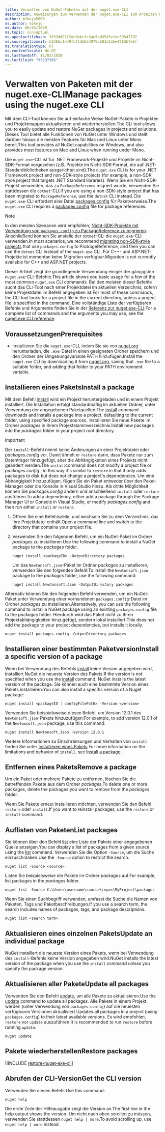 ```yaml
---
title: Verwalten von NuGet-Paketen mit der nuget.exe-CLI
description: Anweisungen zum Verwenden der nuget.exe-CLI zum Arbeiten mit NuGet-Paketen.
author: mikejo5000
ms.author: mikejo
ms.date: 06/03/2019
ms.topic: conceptual
ms.openlocfilehash: 7039dd27f2dddebc3c84e5ad35d5efec59547792
ms.sourcegitcommit: b138bc1d49fbf13b63d975c581a53be4283b7ebf
ms.translationtype: HT
ms.contentlocale: de-DE
ms.lasthandoff: 11/03/2020
ms.locfileid: "93237386"
---
```

# <a name="manage-packages-using-the-nugetexe-cli"></a><span data-ttu-id="bb5d0-103">Verwalten von Paketen mit der nuget.exe-CLI</span><span class="sxs-lookup"><span data-stu-id="bb5d0-103">Manage packages using the nuget.exe CLI</span></span>

<span data-ttu-id="bb5d0-104">Mit dem CLI-Tool können Sie auf einfache Weise NuGet-Pakete in Projekten und Projektmappen aktualisieren und wiederherstellen.</span><span class="sxs-lookup"><span data-stu-id="bb5d0-104">The CLI tool allows you to easily update and restore NuGet packages in projects and solutions.</span></span> <span data-ttu-id="bb5d0-105">Dieses Tool bietet alle Funktionen von NuGet unter Windows und stellt darüber hinaus die meisten Features für Mac und Linux unter Mono bereit.</span><span class="sxs-lookup"><span data-stu-id="bb5d0-105">This tool provides all NuGet capabilities on Windows, and also provides most features on Mac and Linux when running under Mono.</span></span>

<span data-ttu-id="bb5d0-106">Die `nuget.exe`-CLI ist für .NET Framework-Projekte und Projekte im Nicht-SDK-Format vorgesehen (z.B. Projekte im Nicht-SDK-Format, die auf .NET-Standardbibliotheken ausgerichtet sind).</span><span class="sxs-lookup"><span data-stu-id="bb5d0-106">The `nuget.exe` CLI is for your .NET Framework project and non-SDK-style projects (for example, a non-SDK style project that targets .NET Standard libraries).</span></span> <span data-ttu-id="bb5d0-107">Wenn Sie ein Nicht-SDK-Projekt verwenden, das zu `PackageReference` migriert wurde, verwenden Sie stattdessen die `dotnet`-CLI.</span><span class="sxs-lookup"><span data-stu-id="bb5d0-107">If you are using a non-SDK-style project that has been migrated to `PackageReference`, use the `dotnet` CLI instead.</span></span> <span data-ttu-id="bb5d0-108">Die `nuget.exe`-CLI erfordert eine Datei [packages.config](../reference/packages-config.md) für Paketverweise.</span><span class="sxs-lookup"><span data-stu-id="bb5d0-108">The `nuget.exe` CLI requires a [packages.config](../reference/packages-config.md) file for package references.</span></span>

> [!NOTE]
> <span data-ttu-id="bb5d0-109">In den meisten Szenarien wird empfohlen, [Nicht-SDK-Projekte mit Verwendung von `packages.config` zu PackageReference zu migrieren](../consume-packages/migrate-packages-config-to-package-reference.md). Anschließend können Sie anstelle der `dotnet`-CLI die `nuget.exe`-CLI verwenden.</span><span class="sxs-lookup"><span data-stu-id="bb5d0-109">In most scenarios, we recommend [migrating non-SDK-style projects](../consume-packages/migrate-packages-config-to-package-reference.md) that use `packages.config` to PackageReference, and then you can use the `dotnet` CLI instead of the `nuget.exe` CLI.</span></span> <span data-ttu-id="bb5d0-110">Für C++- und ASP.NET-Projekte ist momentan keine Migration verfügbar.</span><span class="sxs-lookup"><span data-stu-id="bb5d0-110">Migration is not currently available for C++ and ASP.NET projects.</span></span>

<span data-ttu-id="bb5d0-111">Dieser Artikel zeigt die grundlegende Verwendung einiger der gängigsten `nuget.exe`-CLI-Befehle.</span><span class="sxs-lookup"><span data-stu-id="bb5d0-111">This article shows you basic usage for a few of the most common `nuget.exe` CLI commands.</span></span> <span data-ttu-id="bb5d0-112">Bei den meisten dieser Befehle sucht das CLI-Tool nach einer Projektdatei im aktuellen Verzeichnis, sofern keine Projektdatei im Befehl angegeben ist.</span><span class="sxs-lookup"><span data-stu-id="bb5d0-112">For most of these commands, the CLI tool looks for a project file in the current directory, unless a project file is specified in the command.</span></span> <span data-ttu-id="bb5d0-113">Eine vollständige Liste der verfügbaren Befehle und Argumente finden Sie in der [Referenz zur nuget.exe-CLI](../reference/nuget-exe-cli-reference.md).</span><span class="sxs-lookup"><span data-stu-id="bb5d0-113">For a complete list of commands and the arguments you may use, see the [nuget.exe CLI reference](../reference/nuget-exe-cli-reference.md).</span></span>

## <a name="prerequisites"></a><span data-ttu-id="bb5d0-114">Voraussetzungen</span><span class="sxs-lookup"><span data-stu-id="bb5d0-114">Prerequisites</span></span>

- <span data-ttu-id="bb5d0-115">Installieren Sie die `nuget.exe`-CLI, indem Sie sie von [nuget.org](https://dist.nuget.org/win-x86-commandline/latest/nuget.exe) herunterladen, die `.exe`-Datei in einen geeigneten Ordner speichern und den Ordner der Umgebungsvariable PATH hinzufügen.</span><span class="sxs-lookup"><span data-stu-id="bb5d0-115">Install the `nuget.exe` CLI by downloading it from [nuget.org](https://dist.nuget.org/win-x86-commandline/latest/nuget.exe), saving that `.exe` file to a suitable folder, and adding that folder to your PATH environment variable.</span></span>

## <a name="install-a-package"></a><span data-ttu-id="bb5d0-116">Installieren eines Pakets</span><span class="sxs-lookup"><span data-stu-id="bb5d0-116">Install a package</span></span>

<span data-ttu-id="bb5d0-117">Mit dem Befehl [install](../reference/cli-reference/cli-ref-install.md) wird ein Projekt heruntergeladen und in einem Projekt installiert. Die Installation erfolgt standardmäßig im aktuellen Ordner, unter Verwendung der angegebenen Paketquellen.</span><span class="sxs-lookup"><span data-stu-id="bb5d0-117">The [install](../reference/cli-reference/cli-ref-install.md) command downloads and installs a package into a project, defaulting to the current folder, using specified package sources.</span></span> <span data-ttu-id="bb5d0-118">Installieren Sie neue Pakete im Ordner *packages* in Ihrem Projektstammverzeichnis.</span><span class="sxs-lookup"><span data-stu-id="bb5d0-118">Install new packages into the *packages* folder in your project root directory.</span></span>

> [!IMPORTANT]
> <span data-ttu-id="bb5d0-119">Der `install`-Befehl nimmt keine Änderungen an einer Projektdatei oder *packages.config* vor. Damit ähnelt er `restore` darin, dass Pakete nur zum Datenträger hinzugefügt, aber die Abhängigkeiten eines Projekts nicht geändert werden.</span><span class="sxs-lookup"><span data-stu-id="bb5d0-119">The `install`command does not modify a project file or *packages.config* ; in this way it's similar to `restore` in that it only adds packages to disk but does not change a project's dependencies.</span></span> <span data-ttu-id="bb5d0-120">Um eine Abhängigkeit hinzuzufügen, fügen Sie ein Paket entweder über den Paket-Manager oder die Konsole in Visual Studio hinzu. Als dritte Möglichkeit können Sie *packages.config* ändern und anschließend `install` oder `restore` ausführen.</span><span class="sxs-lookup"><span data-stu-id="bb5d0-120">To add a dependency, either add a package through the Package Manager UI or Console in Visual Studio, or modify *packages.config* and then run either `install` or `restore`.</span></span>

1. <span data-ttu-id="bb5d0-121">Öffnen Sie eine Befehlszeile, und wechseln Sie zu dem Verzeichnis, das Ihre Projektdatei enthält.</span><span class="sxs-lookup"><span data-stu-id="bb5d0-121">Open a command line and switch to the directory that contains your project file.</span></span>

2. <span data-ttu-id="bb5d0-122">Verwenden Sie den folgenden Befehl, um ein NuGet-Paket im Ordner *packages* zu installieren.</span><span class="sxs-lookup"><span data-stu-id="bb5d0-122">Use the following command to install a NuGet package to the *packages* folder.</span></span>

    ```cli
    nuget install <packageID> -OutputDirectory packages
    ```

    <span data-ttu-id="bb5d0-123">Um das `Newtonsoft.json`-Paket im Ordner *packages* zu installieren, verwenden Sie den folgenden Befehl:</span><span class="sxs-lookup"><span data-stu-id="bb5d0-123">To install the `Newtonsoft.json` package to the *packages* folder, use the following command:</span></span>

    ```cli
    nuget install Newtonsoft.Json -OutputDirectory packages
    ```

<span data-ttu-id="bb5d0-124">Alternativ können Sie den folgenden Befehl verwenden, um ein NuGet-Paket unter Verwendung einer vorhandenen `packages.config`-Datei im Ordner *packages* zu installieren.</span><span class="sxs-lookup"><span data-stu-id="bb5d0-124">Alternatively, you can use the following command to install a NuGet package using an existing `packages.config` file to the *packages* folder.</span></span> <span data-ttu-id="bb5d0-125">Hierdurch wird das Paket nicht zu Ihren Projektabhängigkeiten hinzugefügt, sondern lokal installiert.</span><span class="sxs-lookup"><span data-stu-id="bb5d0-125">This does not add the package to your project dependencies, but installs it locally.</span></span>

```cli
nuget install packages.config -OutputDirectory packages
```

## <a name="install-a-specific-version-of-a-package"></a><span data-ttu-id="bb5d0-126">Installieren einer bestimmten Paketversion</span><span class="sxs-lookup"><span data-stu-id="bb5d0-126">Install a specific version of a package</span></span>

<span data-ttu-id="bb5d0-127">Wenn bei Verwendung des Befehls [install](../reference/cli-reference/cli-ref-install.md) keine Version angegeben wird, installiert NuGet die neueste Version des Pakets.</span><span class="sxs-lookup"><span data-stu-id="bb5d0-127">If the version is not specified when you use the [install](../reference/cli-reference/cli-ref-install.md) command, NuGet installs the latest version of the package.</span></span> <span data-ttu-id="bb5d0-128">Sie können auch eine bestimmte Version eines Pakets installieren:</span><span class="sxs-lookup"><span data-stu-id="bb5d0-128">You can also install a specific version of a Nuget package:</span></span>

```cli
nuget install <packageID | configFilePath> -Version <version>
```

<span data-ttu-id="bb5d0-129">Verwenden Sie beispielsweise diesen Befehl, um Version 12.0.1 des `Newtonsoft.json`-Pakets hinzuzufügen:</span><span class="sxs-lookup"><span data-stu-id="bb5d0-129">For example, to add version 12.0.1 of the `Newtonsoft.json` package, use this command:</span></span>

```cli
nuget install Newtonsoft.Json -Version 12.0.1
```

<span data-ttu-id="bb5d0-130">Weitere Informationen zu Einschränkungen und Verhalten von `install` finden Sie unter [Installieren eines Pakets](#install-a-package).</span><span class="sxs-lookup"><span data-stu-id="bb5d0-130">For more information on the limitations and behavior of `install`, see [Install a package](#install-a-package).</span></span>

## <a name="remove-a-package"></a><span data-ttu-id="bb5d0-131">Entfernen eines Pakets</span><span class="sxs-lookup"><span data-stu-id="bb5d0-131">Remove a package</span></span>

<span data-ttu-id="bb5d0-132">Um ein Paket oder mehrere Pakete zu entfernen, löschen Sie die betreffenden Pakete aus dem Ordner *packages*.</span><span class="sxs-lookup"><span data-stu-id="bb5d0-132">To delete one or more packages, delete the packages you want to remove from the *packages* folder.</span></span>

<span data-ttu-id="bb5d0-133">Wenn Sie Pakete erneut installieren möchten, verwenden Sie den Befehl `restore` oder `install`.</span><span class="sxs-lookup"><span data-stu-id="bb5d0-133">If you want to reinstall packages, use the `restore` or `install` command.</span></span>

## <a name="list-packages"></a><span data-ttu-id="bb5d0-134">Auflisten von Paketen</span><span class="sxs-lookup"><span data-stu-id="bb5d0-134">List packages</span></span>

<span data-ttu-id="bb5d0-135">Sie können über den Befehl [list](../reference/cli-reference/cli-ref-list.md) eine Liste der Pakete einer angegebenen Quelle anzeigen.</span><span class="sxs-lookup"><span data-stu-id="bb5d0-135">You can display a list of packages from a given source using the [list](../reference/cli-reference/cli-ref-list.md) command.</span></span> <span data-ttu-id="bb5d0-136">Verwenden Sie die Option `-Source`, um die Suche einzuschränken.</span><span class="sxs-lookup"><span data-stu-id="bb5d0-136">Use the `-Source` option to restrict the search.</span></span>

```cli
nuget list -Source <source>
```

<span data-ttu-id="bb5d0-137">Listen Sie beispielsweise die Pakete im Ordner *packages* auf.</span><span class="sxs-lookup"><span data-stu-id="bb5d0-137">For example, list packages in the *packages* folder.</span></span>

```cli
nuget list -Source C:\Users\username\source\repos\MyProject\packages
```

<span data-ttu-id="bb5d0-138">Wenn Sie einen Suchbegriff verwenden, umfasst die Suche die Namen von Paketen, Tags und Paketbeschreibungen.</span><span class="sxs-lookup"><span data-stu-id="bb5d0-138">If you use a search term, the search includes names of packages, tags, and package descriptions.</span></span>

```cli
nuget list <search term>
```

## <a name="update-an-individual-package"></a><span data-ttu-id="bb5d0-139">Aktualisieren eines einzelnen Pakets</span><span class="sxs-lookup"><span data-stu-id="bb5d0-139">Update an individual package</span></span>

<span data-ttu-id="bb5d0-140">NuGet installiert die neueste Version eines Pakets, wenn bei Verwendung des `install`-Befehls keine Version angegeben wird.</span><span class="sxs-lookup"><span data-stu-id="bb5d0-140">NuGet installs the latest version of the package when you use the `install` command unless you specify the package version.</span></span>

## <a name="update-all-packages"></a><span data-ttu-id="bb5d0-141">Aktualisieren aller Pakete</span><span class="sxs-lookup"><span data-stu-id="bb5d0-141">Update all packages</span></span>

<span data-ttu-id="bb5d0-142">Verwenden Sie den Befehl [update](../reference/cli-reference/cli-ref-update.md), um alle Pakete zu aktualisieren.</span><span class="sxs-lookup"><span data-stu-id="bb5d0-142">Use the [update](../reference/cli-reference/cli-ref-update.md) command to update all packages.</span></span> <span data-ttu-id="bb5d0-143">Alle Pakete in einem Projekt werden (unter Verwendung von `packages.config`) auf die neuesten verfügbaren Versionen aktualisiert.</span><span class="sxs-lookup"><span data-stu-id="bb5d0-143">Updates all packages in a project (using `packages.config`) to their latest available versions.</span></span> <span data-ttu-id="bb5d0-144">Es wird empfohlen, `restore` vor `update` auszuführen.</span><span class="sxs-lookup"><span data-stu-id="bb5d0-144">It is recommended to run `restore` before running `update`.</span></span>

```cli
nuget update
```

## <a name="restore-packages"></a><span data-ttu-id="bb5d0-145">Pakete wiederherstellen</span><span class="sxs-lookup"><span data-stu-id="bb5d0-145">Restore packages</span></span>

[!INCLUDE [restore-nuget-exe-cli](includes/restore-nuget-exe-cli.md)]

## <a name="get-the-cli-version"></a><span data-ttu-id="bb5d0-146">Abrufen der CLI-Version</span><span class="sxs-lookup"><span data-stu-id="bb5d0-146">Get the CLI version</span></span>

<span data-ttu-id="bb5d0-147">Verwenden Sie diesen Befehl:</span><span class="sxs-lookup"><span data-stu-id="bb5d0-147">Use this command:</span></span>

```cli
nuget help
```

<span data-ttu-id="bb5d0-148">Die erste Zeile der Hilfeausgabe zeigt die Version an.</span><span class="sxs-lookup"><span data-stu-id="bb5d0-148">The first line in the help output shows the version.</span></span> <span data-ttu-id="bb5d0-149">Um nicht nach oben scrollen zu müssen, verwenden Sie stattdessen `nuget help | more`.</span><span class="sxs-lookup"><span data-stu-id="bb5d0-149">To avoid scrolling up, use `nuget help | more` instead.</span></span>